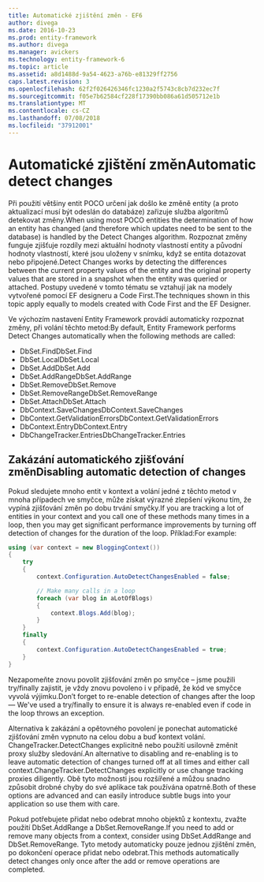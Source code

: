 ```yaml
---
title: Automatické zjištění změn - EF6
author: divega
ms.date: 2016-10-23
ms.prod: entity-framework
ms.author: divega
ms.manager: avickers
ms.technology: entity-framework-6
ms.topic: article
ms.assetid: a8d1488d-9a54-4623-a76b-e81329ff2756
caps.latest.revision: 3
ms.openlocfilehash: 62f2f026426346fc1230a2f5743c8cb7d232ec7f
ms.sourcegitcommit: f05e7b62584cf228f17390bb086a61d505712e1b
ms.translationtype: MT
ms.contentlocale: cs-CZ
ms.lasthandoff: 07/08/2018
ms.locfileid: "37912001"
---
```

# <a name="automatic-detect-changes"></a><span data-ttu-id="fa08b-102">Automatické zjištění změn</span><span class="sxs-lookup"><span data-stu-id="fa08b-102">Automatic detect changes</span></span>
<span data-ttu-id="fa08b-103">Při použití většiny entit POCO určení jak došlo ke změně entity (a proto aktualizací musí být odeslán do databáze) zařizuje služba algoritmů detekovat změny.</span><span class="sxs-lookup"><span data-stu-id="fa08b-103">When using most POCO entities the determination of how an entity has changed (and therefore which updates need to be sent to the database) is handled by the Detect Changes algorithm.</span></span> <span data-ttu-id="fa08b-104">Rozpoznat změny funguje zjišťuje rozdíly mezi aktuální hodnoty vlastností entity a původní hodnoty vlastností, které jsou uloženy v snímku, když se entita dotazovat nebo připojené.</span><span class="sxs-lookup"><span data-stu-id="fa08b-104">Detect Changes works by detecting the differences between the current property values of the entity and the original property values that are stored in a snapshot when the entity was queried or attached.</span></span> <span data-ttu-id="fa08b-105">Postupy uvedené v tomto tématu se vztahují jak na modely vytvořené pomocí EF designeru a Code First.</span><span class="sxs-lookup"><span data-stu-id="fa08b-105">The techniques shown in this topic apply equally to models created with Code First and the EF Designer.</span></span>  

<span data-ttu-id="fa08b-106">Ve výchozím nastavení Entity Framework provádí automaticky rozpoznat změny, při volání těchto metod:</span><span class="sxs-lookup"><span data-stu-id="fa08b-106">By default, Entity Framework performs Detect Changes automatically when the following methods are called:</span></span>  

- <span data-ttu-id="fa08b-107">DbSet.Find</span><span class="sxs-lookup"><span data-stu-id="fa08b-107">DbSet.Find</span></span>  
- <span data-ttu-id="fa08b-108">DbSet.Local</span><span class="sxs-lookup"><span data-stu-id="fa08b-108">DbSet.Local</span></span>  
- <span data-ttu-id="fa08b-109">DbSet.Add</span><span class="sxs-lookup"><span data-stu-id="fa08b-109">DbSet.Add</span></span>  
- <span data-ttu-id="fa08b-110">DbSet.AddRange</span><span class="sxs-lookup"><span data-stu-id="fa08b-110">DbSet.AddRange</span></span>
- <span data-ttu-id="fa08b-111">DbSet.Remove</span><span class="sxs-lookup"><span data-stu-id="fa08b-111">DbSet.Remove</span></span>  
- <span data-ttu-id="fa08b-112">DbSet.RemoveRange</span><span class="sxs-lookup"><span data-stu-id="fa08b-112">DbSet.RemoveRange</span></span>
- <span data-ttu-id="fa08b-113">DbSet.Attach</span><span class="sxs-lookup"><span data-stu-id="fa08b-113">DbSet.Attach</span></span>  
- <span data-ttu-id="fa08b-114">DbContext.SaveChanges</span><span class="sxs-lookup"><span data-stu-id="fa08b-114">DbContext.SaveChanges</span></span>  
- <span data-ttu-id="fa08b-115">DbContext.GetValidationErrors</span><span class="sxs-lookup"><span data-stu-id="fa08b-115">DbContext.GetValidationErrors</span></span>  
- <span data-ttu-id="fa08b-116">DbContext.Entry</span><span class="sxs-lookup"><span data-stu-id="fa08b-116">DbContext.Entry</span></span>  
- <span data-ttu-id="fa08b-117">DbChangeTracker.Entries</span><span class="sxs-lookup"><span data-stu-id="fa08b-117">DbChangeTracker.Entries</span></span>  

## <a name="disabling-automatic-detection-of-changes"></a><span data-ttu-id="fa08b-118">Zakázání automatického zjišťování změn</span><span class="sxs-lookup"><span data-stu-id="fa08b-118">Disabling automatic detection of changes</span></span>  

<span data-ttu-id="fa08b-119">Pokud sledujete mnoho entit v kontext a volání jedné z těchto metod v mnoha případech ve smyčce, může získat výrazné zlepšení výkonu tím, že vypíná zjišťování změn po dobu trvání smyčky.</span><span class="sxs-lookup"><span data-stu-id="fa08b-119">If you are tracking a lot of entities in your context and you call one of these methods many times in a loop, then you may get significant performance improvements by turning off detection of changes for the duration of the loop.</span></span> <span data-ttu-id="fa08b-120">Příklad:</span><span class="sxs-lookup"><span data-stu-id="fa08b-120">For example:</span></span>  

``` csharp
using (var context = new BloggingContext())
{
    try
    {
        context.Configuration.AutoDetectChangesEnabled = false;

        // Make many calls in a loop
        foreach (var blog in aLotOfBlogs)
        {
            context.Blogs.Add(blog);
        }
    }
    finally
    {
        context.Configuration.AutoDetectChangesEnabled = true;
    }
}
```  

<span data-ttu-id="fa08b-121">Nezapomeňte znovu povolit zjišťování změn po smyčce – jsme použili try/finally zajistit, je vždy znovu povoleno i v případě, že kód ve smyčce vyvolá výjimku.</span><span class="sxs-lookup"><span data-stu-id="fa08b-121">Don’t forget to re-enable detection of changes after the loop — We've used a try/finally to ensure it is always re-enabled even if code in the loop throws an exception.</span></span>  

<span data-ttu-id="fa08b-122">Alternativa k zakázání a opětovného povolení je ponechat automatické zjišťování změn vypnuto na celou dobu a buď kontext volání. ChangeTracker.DetectChanges explicitně nebo použití usilovně změnit proxy služby sledování.</span><span class="sxs-lookup"><span data-stu-id="fa08b-122">An alternative to disabling and re-enabling is to leave automatic detection of changes turned off at all times and either call context.ChangeTracker.DetectChanges explicitly or use change tracking proxies diligently.</span></span> <span data-ttu-id="fa08b-123">Obě tyto možnosti jsou rozšířené a můžou snadno způsobit drobné chyby do své aplikace tak používána opatrně.</span><span class="sxs-lookup"><span data-stu-id="fa08b-123">Both of these options are advanced and can easily introduce subtle bugs into your application so use them with care.</span></span>  

<span data-ttu-id="fa08b-124">Pokud potřebujete přidat nebo odebrat mnoho objektů z kontextu, zvažte použití DbSet.AddRange a DbSet.RemoveRange.</span><span class="sxs-lookup"><span data-stu-id="fa08b-124">If you need to add or remove many objects from a context, consider using DbSet.AddRange and DbSet.RemoveRange.</span></span> <span data-ttu-id="fa08b-125">Tyto metody automaticky pouze jednou zjištění změn, po dokončení operace přidat nebo odebrat.</span><span class="sxs-lookup"><span data-stu-id="fa08b-125">This methods automatically detect changes only once after the add or remove operations are completed.</span></span> 
